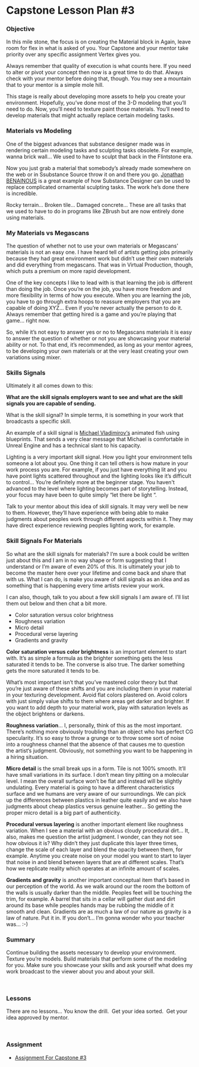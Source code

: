 # Capstone Lesson Plan #3

<h3>Objective</h3>
<p>In this mile stone, the focus is on creating the Material block in Again, leave room for flex in what is asked of you. Your Capstone and your mentor take priority over any specific assignment Vertex gives you.</p>
<p>Always remember that quality of execution is what counts here. If you need to alter or pivot your concept then now is a great time to do that. Always check with your mentor before doing that, though. You may see a mountain that to your mentor is a simple mole hill.</p>
<p>This stage is really about developing more assets to help you create your environment. Hopefully, you’ve done most of the 3-D modeling that you’ll need to do. Now, you’ll need to texture paint those materials. You’ll need to develop materials that might actually replace certain modeling tasks.</p>
<h3>Materials vs Modeling</h3>
<p>One of the biggest advances that substance designer made was in rendering certain modeling tasks and sculpting tasks obsolete. For example, wanna brick wall… We used to have to sculpt that back in the Flintstone era.</p>
<p>Now you just grab a material that somebody’s already made somewhere on the web or in Ssubstance Source throw it on and there you go. <a class="inline_disabled" href="https://www.artstation.com/jonathan_benainous" target="_blank">Jonathan BENAINOUS</a> is a great example of how Substance Designer can be used to replace complicated ornamental sculpting tasks. The work he’s done there is incredible.</p>
<p>Rocky terrain… Broken tile… Damaged concrete… These are all tasks that we used to have to do in programs like ZBrush but are now entirely done using materials.</p>
<h3>My Materials vs Megascans</h3>
<p>The question of whether not to use your own materials or Megascans' materials is not an easy one. I have heard tell of artists getting jobs primarily because they had great environment work but didn’t use their own materials and did everything from megascans. That was in Virtual Production, though, which puts a premium on more rapid development.</p>
<p>One of the key concepts I like to lead with is that learning the job is different than doing the job. Once you’re on the job, you have more freedom and more flexibility in terms of how you execute. When you are learning the job, you have to go through extra hoops to reassure employers that you are capable of doing XYZ… Even if you’re never actually the person to do it. Always remember that getting hired is a game and you’re playing that game… right now.</p>
<p>So, while it’s not easy to answer yes or no to Megascans materials it is easy to answer the question of whether or not you are showcasing your material ability or not. To that end, it’s recommended, as long as your mentor agrees, to be developing your own materials or at the very least creating your own variations using mixer.</p>
<h3>Skills Signals</h3>
<p>Ultimately it all comes down to this:</p>
<p><strong>What are the skill signals employers want to see and what are the skill signals you are capable of sending. </strong></p>
<p>What is the skill signal? In simple terms, it is something in your work that broadcasts a specific skill.</p>
<p>An example of a skill signal is <a class="inline_disabled" href="https://www.artstation.com/artwork/qQb3vP" target="_blank">Michael Vladimirov‘s</a> animated fish using blueprints. That sends a very clear message that Michael is comfortable in Unreal Engine and has a technical slant to his capacity.</p>
<p>Lighting is a very important skill signal. How you light your environment tells someone a lot about you. One thing it can tell others is how mature in your work process you are. For example, if you just have everything lit and you have point lights scattered throughout and the lighting looks like it’s difficult to control… You’re definitely more at the beginner stage. You haven't advanced to the level where lighting becomes part of storytelling. Instead, your focus may have been to quite simply “let there be light “.</p>
<p>Talk to your mentor about this idea of skill signals. It may very well be new to them. However, they’ll have experience with being able to make judgments about peoples work through different aspects within it. They may have direct experience reviewing peoples lighting work, for example.</p>
<h3>Skill Signals For Materials</h3>
<p>So what are the skill signals for materials? I’m sure a book could be written just about this and I am in no way shape or form suggesting that I understand or I’m aware of even 20% of this. It is ultimately your job to become the master here over your lifetime and come back and share that with us. What I can do, is make you aware of skill signals as an idea and as something that is happening every time artists review your work.</p>
<p>I can also, though, talk to you about a few skill signals I am aware of. I’ll list them out below and then chat a bit more.</p>
<ul>
    <li>Color saturation versus color brightness</li>
    <li>Roughness variation</li>
    <li>Micro detail</li>
    <li>Procedural verse layering</li>
    <li>Gradients and gravity</li>
</ul>
<p><strong>Color saturation versus color brightness</strong> is an important element to start with. It’s as simple a formula as the brighter something gets the less saturated it tends to be. The converse is also true. The darker something gets the more saturated it tends to be.</p>
<p>What’s most important isn’t that you’ve mastered color theory but that you’re just aware of these shifts and you are including them in your material in your texturing development. Avoid flat colors plastered on. Avoid colors with just simply value shifts to them where areas get darker and brighter. If you want to add depth to your material work, play with saturation levels as the object brightens or darkens.</p>
<p><strong>Roughness variation</strong>… I, personally, think of this as the most important. There’s nothing more obviously troubling than an object who has perfect CG specularity. It’s so easy to throw a grunge or to throw some sort of noise into a roughness channel that the absence of that causes me to question the artist‘s judgment. Obviously, not something you want to be happening in a hiring situation.</p>
<p><strong>Micro detail</strong> is the small break ups in a form. Tile is not 100% smooth. It’ll have small variations in its surface. I don’t mean tiny pitting on a molecular level. I mean the overall surface won’t be flat and instead will be slightly undulating. Every material is going to have a different characteristics surface and we humans are very aware of our surroundings. We can pick up the differences between plastics in leather quite easily and we also have judgments about cheap plastics versus genuine leather... So getting the proper micro detail is a big part of authenticity.</p>
<p><strong>Procedural versus layering</strong> is another important element like roughness variation. When I see a material with an obvious cloudy procedural dirt… It, also, makes me question the artist judgment. I wonder, can they not see how obvious it is? Why didn’t they just duplicate this layer three times, change the scale of each layer and blend the opacity between them, for example. Anytime you create noise on your model you want to start to layer that noise in and blend between layers that are at different scales. That’s how we replicate reality which operates at an infinite amount of scales.</p>
<p><strong>Gradients and gravity</strong> is another important conceptual item that’s based in our perception of the world. As we walk around our the room the bottom of the walls is usually darker than the middle. Peoples feet will be touching the trim, for example. A barrel that sits in a cellar will gather dust and dirt around its base while peoples hands may be rubbing the middle of it smooth and clean. Gradients are as much a law of our nature as gravity is a law of nature. Put it in. If you don’t… I’m gonna wonder who your teacher was… :-)</p>
<h3>Summary</h3>
<p>Continue building the assets necessary to develop your environment. Texture you’re models. Build materials that perform some of the modeling for you. Make sure you showcase your skills and ask yourself what does my work broadcast to the viewer about you and about your skill.</p>
<p>&nbsp;</p>
<h3>Lessons</h3>
<p>There are no lessons... You know the drill.&nbsp; Get your idea sorted.&nbsp; Get your idea approved by mentor.</p>
<p>&nbsp;</p>
<p><a title="Using the Foliage Tool" href="https://vertexschool.instructure.com/courses/257/pages/using-the-foliage-tool" data-api-endpoint="https://vertexschool.instructure.com/api/v1/courses/257/pages/using-the-foliage-tool" data-api-returntype="Page"></a></p>
<h3><span>Assignment</span></h3>
<ul>
    <li><a title="Assignment 8: Capstone Materials" href="https://vertexschool.instructure.com/courses/266/assignments/2374" data-api-endpoint="https://vertexschool.instructure.com/api/v1/courses/266/assignments/2374" data-api-returntype="Assignment">Assignment For Capstone #3</a></li>
</ul>
<p>&nbsp;</p>